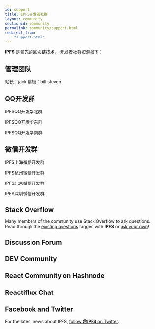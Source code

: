 ```yaml
---
id: support
title: IPFS开发者社群
layout: community
sectionid: community
permalink: community/support.html
redirect_from:
  - "support.html"
---
```


**IPFS** 是领先的区块链技术， 开发者社群资源如下：

## 管理团队
站长：jack
编辑：bill steven

## QQ开发群

IPFSQQ开发华北群 

IPFSQQ开发华东群 

IPFSQQ开发华南群 

## 微信开发群

IPFS上海微信开发群 

IPFS杭州微信开发群 

IPFS北京微信开发群 

IPFS深圳微信开发群 

## Stack Overflow

Many members of the community use Stack Overflow to ask questions. Read through the [existing questions](http://stackoverflow.com/questions/tagged/IPFS) tagged with **IPFS** or [ask your own](http://stackoverflow.com/questions/ask?tags=IPFS)!

## Discussion Forum



## DEV Community


## React Community on Hashnode


## Reactiflux Chat


## Facebook and Twitter

For the latest news about IPFS, [follow **@IPFS** on Twitter](https://twitter.com/IPFS).
